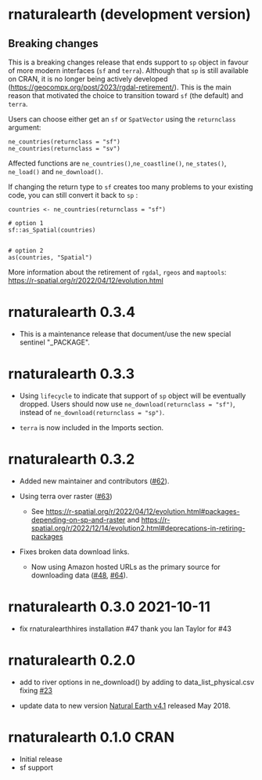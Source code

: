 # rnaturalearth (development version)

## Breaking changes

This is a breaking changes release that ends support to `sp` object in favour of more modern interfaces (`sf` and `terra`). Although that `sp` is still available on CRAN, it is no longer being actively developed (https://geocompx.org/post/2023/rgdal-retirement/). This is the main reason that motivated the choice to transition toward `sf` (the default) and `terra`.

Users can choose either get an `sf` or `SpatVector` using the `returnclass` argument:

```
ne_countries(returnclass = "sf")
ne_countries(returnclass = "sv")
```

Affected functions are `ne_countries()`,`ne_coastline()`, `ne_states()`, `ne_load()` and `ne_download()`. 

If changing the return type to `sf` creates too many problems to your existing code, you can still convert it back to `sp` :

```
countries <- ne_countries(returnclass = "sf")

# option 1
sf::as_Spatial(countries)


# option 2
as(countries, "Spatial")
```

More information about the retirement of `rgdal`, `rgeos` and `maptools`: https://r-spatial.org/r/2022/04/12/evolution.html


# rnaturalearth 0.3.4

* This is a maintenance release that document/use the new special sentinel "_PACKAGE".


# rnaturalearth 0.3.3

* Using `lifecycle` to indicate that support of `sp` object will be eventually dropped. Users should now use `ne_download(returnclass = "sf")`, instead of `ne_download(returnclass = "sp")`.

* `terra` is now included in the Imports section.

# rnaturalearth 0.3.2

* Added new maintainer and contributors ([#62](https://github.com/ropensci/rnaturalearth/issues/62)).
  
* Using terra over raster ([#63](https://github.com/ropensci/rnaturalearth/pull/63))
  * See <https://r-spatial.org/r/2022/04/12/evolution.html#packages-depending-on-sp-and-raster> and <https://r-spatial.org/r/2022/12/14/evolution2.html#deprecations-in-retiring-packages>

* Fixes broken data download links.
  * Now using Amazon hosted URLs as the primary source for downloading data ([#48](https://github.com/ropensci/rnaturalearth/issues/48), [#64](https://github.com/ropensci/rnaturalearth/issues/64)).

# rnaturalearth 0.3.0 2021-10-11

* fix rnaturalearthhires installation #47 thank you Ian Taylor for #43

# rnaturalearth 0.2.0

* add to river options in ne_download() by adding to data_list_physical.csv fixing [#23](https://github.com/ropensci/rnaturalearth/issues/23)
  
* update data to new version [Natural Earth v4.1](https://www.naturalearthdata.com/blog/miscellaneous/natural-earth-v4-1-0-release-notes/) released May 2018.

# rnaturalearth 0.1.0  CRAN

* Initial release
* sf support
